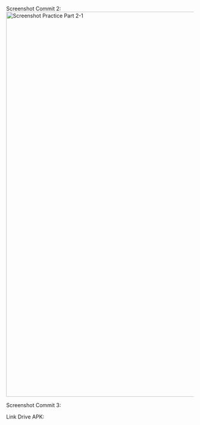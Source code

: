 Screenshot Commit 2:
<img width="1919" height="1032" alt="Screenshot Practice Part 2-1" src="https://github.com/user-attachments/assets/60327a29-4779-4b78-bf50-77b6dc6869c7" />

Screenshot Commit 3:


Link Drive APK:
